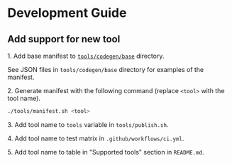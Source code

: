 # Development Guide

## Add support for new tool

1\. Add base manifest to [`tools/codegen/base`](tools/codegen/base) directory.

See JSON files in `tools/codegen/base` directory for examples of the manifest.

2\. Generate manifest with the following command (replace `<tool>` with the tool name).

```sh
./tools/manifest.sh <tool>
```

3\. Add tool name to `tools` variable in `tools/publish.sh`.

4\. Add tool name to test matrix in `.github/workflows/ci.yml`.

5\. Add tool name to table in "Supported tools" section in `README.md`.
